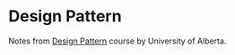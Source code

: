 # Design Pattern

Notes from [Design Pattern](https://www.coursera.org/learn/design-patterns) course by University of Alberta.
